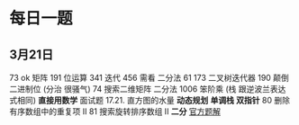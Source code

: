 # 每日一题

## 3月21日

73 ok 矩阵
191 位运算
341 迭代
456 需看 二分法
61
173 二叉树迭代器
190 颠倒二进制位 (分治 很骚气)
74 搜索二维矩阵 二分法
1006 笨阶乘 (栈 跟逆波兰表达式相同) **直接用数学**
面试题 17.21. 直方图的水量 **动态规划** **单调栈** **双指针**
80 删除有序数组中的重复项 II
81 搜索旋转排序数组 II 
  **二分**
  [官方题解](https://leetcode-cn.com/problems/search-in-rotated-sorted-array-ii/solution/sou-suo-xuan-zhuan-pai-xu-shu-zu-ii-by-l-0nmp/)
